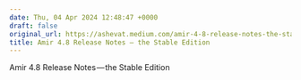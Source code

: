 ```yaml
---
date: Thu, 04 Apr 2024 12:48:47 +0000
draft: false
original_url: https://ashevat.medium.com/amir-4-8-release-notes-the-stable-edition-1a370f7aaea4?source=rss-d6c12c2b751a------2
title: Amir 4.8 Release Notes — the Stable Edition
---
```


Amir 4.8 Release Notes — the Stable Edition